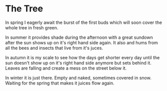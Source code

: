 # The Tree

In spring I eagerly await the burst of the first buds which will soon cover the whole tree in fresh green.

In summer it provides shade during the afternoon with a great sundown after the sun shows up on it's right hand side again. It also and hums from all the bees and insects that live from it's juces.

In autumn it is my scale to see how the days get shorter every day until the sun doesn't show up on it's right hand side anymore but sets behind it. Leaves are falling and create a mess on the street below it.

In winter it is just there. Empty and naked, sometimes covered in snow. Waiting for the spring that makes it juices flow again.